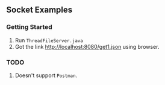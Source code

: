 ## Socket Examples

### Getting Started
1. Run `ThreadFileServer.java`
2. Got the link [http://localhost:8080/get1.json](http://localhost:8080/get1.json) using browser.

### TODO
1. Doesn't support `Postman`.